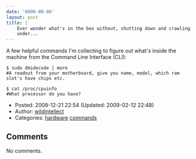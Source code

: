 ```yaml
---
date: '0000-00-00'
layout: post
title: |
    Ever wonder what's in the box without, shutting down and crawling
    under...
---
```


A few helpful commands I'm collecting to figure out what's inside the
machine from the Command Line Interface (CLI):

    $ sudo dmidecode | more
    #A readout from your motherboard, give you name, model, which ram slot's have chips etc.

    $ cat /proc/cpuinfo
    #What processor do you have?

-   Posted: 2008-12-21 22:54 (Updated: 2009-02-12 22:48)
-   Author: [wildintellect](author/wildintellect.html)
-   Categories: [hardware](category/hardware.html)
    [commands](category/commands.html)

Comments
--------

No comments.
